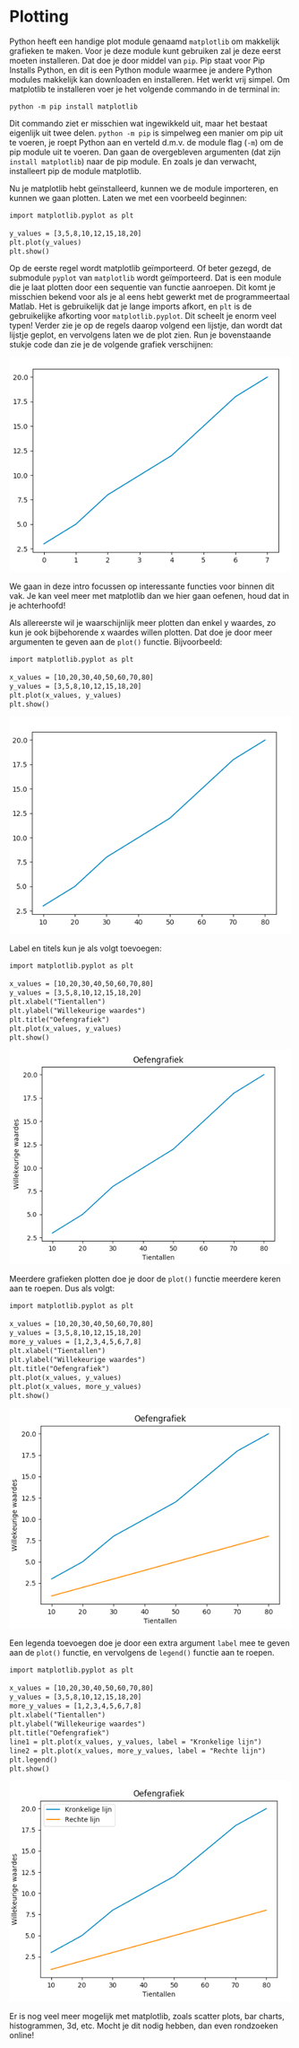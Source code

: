 # Plotting

Python heeft een handige plot module genaamd `matplotlib` om makkelijk grafieken te maken. Voor je deze module kunt gebruiken zal je deze eerst moeten installeren. Dat doe je door middel van `pip`. Pip staat voor Pip Installs Python, en dit is een Python module waarmee je andere Python modules makkelijk kan downloaden en installeren. Het werkt vrij simpel. Om matplotlib te installeren voer je het volgende commando in de terminal in:

    python -m pip install matplotlib

Dit commando ziet er misschien wat ingewikkeld uit, maar het bestaat eigenlijk uit twee delen. `python -m pip` is simpelweg een manier om pip uit te voeren, je roept Python aan en verteld d.m.v. de module flag (`-m`) om de pip module uit te voeren. Dan gaan de overgebleven argumenten (dat zijn `install matplotlib`) naar de pip module. En zoals je dan verwacht, installeert pip de module matplotlib.

Nu je matplotlib hebt geïnstalleerd, kunnen we de module importeren, en kunnen we gaan plotten. Laten we met een voorbeeld beginnen:

    import matplotlib.pyplot as plt

    y_values = [3,5,8,10,12,15,18,20]
    plt.plot(y_values)
    plt.show()

Op de eerste regel wordt matplotlib geïmporteerd. Of beter gezegd, de submodule `pyplot` van `matplotlib` wordt geïmporteerd. Dat is een module die je laat plotten door een sequentie van functie aanroepen. Dit komt je misschien bekend voor als je al eens hebt gewerkt met de programmeertaal Matlab. Het is gebruikelijk dat je lange imports afkort, en `plt` is de gebruikelijke afkorting voor `matplotlib.pyplot`. Dit scheelt je enorm veel typen! Verder zie je op de regels daarop volgend een lijstje, dan wordt dat lijstje geplot, en vervolgens laten we de plot zien. Run je bovenstaande stukje code dan zie je de volgende grafiek verschijnen:

  ![](simple_graph.png)

We gaan in deze intro focussen op interessante functies voor binnen dit vak. Je kan veel meer met matplotlib dan we hier gaan oefenen, houd dat in je achterhoofd!

Als allereerste wil je waarschijnlijk meer plotten dan enkel y waardes, zo kun je ook bijbehorende x waardes willen plotten. Dat doe je door meer argumenten te geven aan de `plot()` functie. Bijvoorbeeld:

    import matplotlib.pyplot as plt

    x_values = [10,20,30,40,50,60,70,80]
    y_values = [3,5,8,10,12,15,18,20]
    plt.plot(x_values, y_values)
    plt.show()

  ![](x_graph.png)

Label en titels kun je als volgt toevoegen:

    import matplotlib.pyplot as plt

    x_values = [10,20,30,40,50,60,70,80]
    y_values = [3,5,8,10,12,15,18,20]
    plt.xlabel("Tientallen")
    plt.ylabel("Willekeurige waardes")
    plt.title("Oefengrafiek")
    plt.plot(x_values, y_values)
    plt.show()

  ![](label_graph.png)

Meerdere grafieken plotten doe je door de `plot()` functie meerdere keren aan te roepen. Dus als volgt:

    import matplotlib.pyplot as plt

    x_values = [10,20,30,40,50,60,70,80]
    y_values = [3,5,8,10,12,15,18,20]
    more_y_values = [1,2,3,4,5,6,7,8]
    plt.xlabel("Tientallen")
    plt.ylabel("Willekeurige waardes")
    plt.title("Oefengrafiek")
    plt.plot(x_values, y_values)
    plt.plot(x_values, more_y_values)
    plt.show()

  ![](multiple_graph.png)

Een legenda toevoegen doe je door een extra argument `label` mee te geven aan de `plot()` functie, en vervolgens de `legend()` functie aan te roepen.

    import matplotlib.pyplot as plt

    x_values = [10,20,30,40,50,60,70,80]
    y_values = [3,5,8,10,12,15,18,20]
    more_y_values = [1,2,3,4,5,6,7,8]
    plt.xlabel("Tientallen")
    plt.ylabel("Willekeurige waardes")
    plt.title("Oefengrafiek")
    line1 = plt.plot(x_values, y_values, label = "Kronkelige lijn")
    line2 = plt.plot(x_values, more_y_values, label = "Rechte lijn")
    plt.legend()
    plt.show()

  ![](legenda_graph.png)

Er is nog veel meer mogelijk met matplotlib, zoals scatter plots, bar charts, histogrammen, 3d, etc. Mocht je dit nodig hebben, dan even rondzoeken online!
